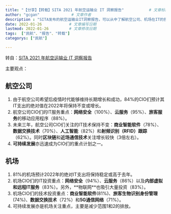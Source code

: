 ```yaml
---
title: "【分享】【转载】SITA 2021 年航空运输业 IT 洞察报告"           # 文章标题
author: "gcgan"              # 文章作者
description : "SITA发布的航空运输业IT洞察报告，可以从中了解航空公司、机场在IT的投资重点，发现创新的点"    # 文章描述信息
date: 2022-01-26            # 文章编写日期
lastmod: 2022-01-26         # 文章修改日期
tags:  ["民航"、"报告"、"转载"]
categorys: ["民航"]

---
```

转自：[SITA 2021 年航空运输业 IT 洞察报告](https://www.sita.aero/resources/surveys-reports/air-transport-it-insights-2021/)

主要观点：
## 航空公司
1. 由于航空公司希望后疫情时代能够维持长期增长和成功，84%的CIO们预计其IT支出的绝对值在2022年将保持不变或增长。
1. 航空公司CIO们的IT服务重点：**网络安全**（100%）、**云服务**（95%）、**旅客服务**的移动应用程序（88%）。
1. 未来三年，航空公司CIO们关注的IT技术保持不变：**商业智能软件**（78%）、**数据交换技术**（70%）、**人工智能**（82%）和**射频识别（RFID）跟踪**（62%）。同时**区块链**和**近场通信技术**关注增长较快（3倍左右）。
1. **可持续发展**亦迅速成为CIO们的重点计划之一。
## 机场
1. 81%的机场预计2022年的绝对IT支出将保持稳定或高于去年。
1. 机场CIO们的IT投资重点：**⽹络安全**（94%）、**云服务**（86%）以及**内部虚拟和远程IT服务**（83%）。另外，**物联⽹**也吸引⼤量投资（83%）。
1. 机场CIO们的技术投资重点：**商业智能软件**(81%)、**旅客生物识别身份管理**(74%)、**数据交换技术**（72%）和**5G通信网络**（71%）。
1. 可持续发展亦是机场关注重点，主要是减少范围1和2的排放。